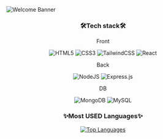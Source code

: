 <body>
<!-- <img class="header-img" src="https://capsule-render.vercel.app/api?type=speech&height=250&color=A1E3F9&text=Welcome%20to%20-nl-GAEUN's%20GitHub&section=header&reversal=false&fontAlignY=38&fontAlign=49&animation=scaleIn&fontSize=52" alt="Welcome Banner"> -->
<img class="header-img" src="https://capsule-render.vercel.app/api?type=rect&height=200&color=80000000&text=Welcome%20to%20-nl-Gaeun's%20GitHub&fontColor=A1E3F9&fontAlignY=42&fontAlignY=39&fontSize=60" alt="Welcome Banner">
<h3 align=center>🛠Tech stack🛠</h3>
<p align=center>Front</p>
<div align=center class="badges">
  <img src="https://img.shields.io/badge/html5-%23E34F26.svg?style=for-the-badge&logo=html5&logoColor=white" alt="HTML5">
  <img src="https://img.shields.io/badge/css3-%231572B6.svg?style=for-the-badge&logo=css3&logoColor=white" alt="CSS3">
  <img src="https://img.shields.io/badge/tailwindcss-%2338B2AC.svg?style=for-the-badge&logo=tailwind-css&logoColor=white" alt="TailwindCSS">
  <img src="https://img.shields.io/badge/react-%2320232a.svg?style=for-the-badge&logo=react&logoColor=%2361DAFB" alt="React">
</div>
<p align=center>Back</p>
<div align=center class="badges">
  <img src="https://img.shields.io/badge/node.js-6DA55F?style=for-the-badge&logo=node.js&logoColor=white" alt="NodeJS">
  <img src="https://img.shields.io/badge/express.js-%23404d59.svg?style=for-the-badge&logo=express&logoColor=%2361DAFB" alt="Express.js">
</div>
<p align=center>DB</p>
<div align=center class="badges">
  <img src="https://img.shields.io/badge/MongoDB-%234ea94b.svg?style=for-the-badge&logo=mongodb&logoColor=white" alt="MongoDB">
  <img src="https://img.shields.io/badge/mysql-4479A1.svg?style=for-the-badge&logo=mysql&logoColor=white" alt="MySQL">
</div>
<h3 align=center>✨Most USED Languages✨</h3>
<p align=center>
  <a href="https://github-readme-stats.vercel.app/api/top-langs/?username=zkaakakg&layout=compact">
    <img src="https://github-readme-stats.vercel.app/api/top-langs/?username=zkaakakg&layout=compact" alt="Top Languages">
  </a>
</p>

<!--
**zkaakakg/zkaakakg** is a  _special_ ✨ repository because its `README.md` (this file) appears on your GitHub profile.

Here are some ideas to get you started:

- 🔭 I’m currently working on ...
- 🌱 I’m currently learning ...
- 👯 I’m looking to collaborate on ...
- 🤔 I’m looking for help with ...
- 💬 Ask me about ...
- 📫 How to reach me: ...
- 😄 Pronouns: ...
- ⚡ Fun fact: ...
-->
